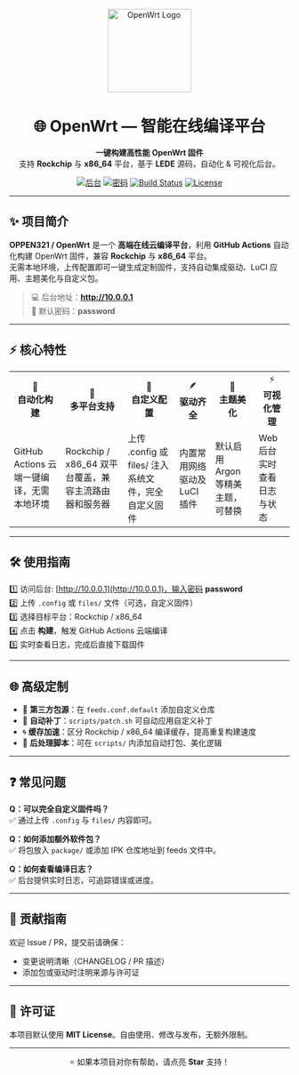 <p align="center">
  <img src="https://openwrt.org/_detail/media/openwrt-logo.svg" width="150" alt="OpenWrt Logo">
</p>

<h1 align="center">🌐  OpenWrt — 智能在线编译平台</h1>

<p align="center">
  <strong>一键构建高性能 OpenWrt 固件</strong><br>
  支持 <b>Rockchip</b> 与 <b>x86_64</b> 平台，基于 <b>LEDE</b> 源码，自动化 & 可视化后台。
</p>

<p align="center">
  <a href="http://10.0.0.1"><img src="https://img.shields.io/badge/后台-10.0.0.1-blue.svg" alt="后台"></a>
  <a href="#"><img src="https://img.shields.io/badge/密码-password-red.svg" alt="密码"></a>
  <a href="https://github.com/OPPEN321/OpenWrt/actions/workflows/build.yml"><img src="https://github.com/oppen321/OpenWrt/workflows/Build/badge.svg" alt="Build Status"></a>
  <a href="#"><img src="https://img.shields.io/badge/License-MIT-green.svg" alt="License"></a>
</p>

---

## ✨ 项目简介

**OPPEN321 / OpenWrt** 是一个 **高端在线云编译平台**，利用 **GitHub Actions** 自动化构建 OpenWrt 固件，兼容 **Rockchip** 与 **x86_64** 平台。  
无需本地环境，上传配置即可一键生成定制固件，支持自动集成驱动、LuCI 应用、主题美化与自定义包。

> 💻 后台地址：<b>http://10.0.0.1</b>  
> 🔑 默认密码：<b>password</b>

---

## ⚡ 核心特性

<table>
<tr>
<td align="center">🚀<br><b>自动化构建</b></td>
<td align="center">🧩<br><b>多平台支持</b></td>
<td align="center">🧱<br><b>自定义配置</b></td>
<td align="center">🪶<br><b>驱动齐全</b></td>
<td align="center">💎<br><b>主题美化</b></td>
<td align="center">⚡<br><b>可视化管理</b></td>
</tr>
<tr>
<td>GitHub Actions 云端一键编译，无需本地环境</td>
<td>Rockchip / x86_64 双平台覆盖，兼容主流路由器和服务器</td>
<td>上传 .config 或 files/ 注入系统文件，完全自定义固件</td>
<td>内置常用网络驱动及 LuCI 插件</td>
<td>默认启用 Argon 等精美主题，可替换</td>
<td>Web 后台实时查看日志与状态</td>
</tr>
</table>

---

## 🛠 使用指南

1️⃣ 访问后台: [http://10.0.0.1](http://10.0.0.1)，输入密码 <b>password</b>  
2️⃣ 上传 `.config` 或 `files/` 文件（可选，自定义固件）  
3️⃣ 选择目标平台：Rockchip / x86_64  
4️⃣ 点击 **构建**，触发 GitHub Actions 云端编译  
5️⃣ 实时查看日志，完成后直接下载固件  

---

## 🌐 高级定制

- 🧰 **第三方包源**：在 `feeds.conf.default` 添加自定义仓库  
- 🧩 **自动补丁**：`scripts/patch.sh` 可自动应用自定义补丁  
- 🌀 **缓存加速**：区分 Rockchip / x86_64 编译缓存，提高重复构建速度  
- 🧬 **后处理脚本**：可在 `scripts/` 内添加自动打包、美化逻辑  

---

## ❓ 常见问题

**Q：可以完全自定义固件吗？**  
✅ 通过上传 `.config` 与 `files/` 内容即可。  

**Q：如何添加额外软件包？**  
✅ 将包放入 `package/` 或添加 IPK 仓库地址到 feeds 文件中。  

**Q：如何查看编译日志？**  
✅ 后台提供实时日志，可追踪错误或进度。  

---

## 🤝 贡献指南

欢迎 Issue / PR，提交前请确保：  
- 变更说明清晰（CHANGELOG / PR 描述）  
- 添加包或驱动时注明来源与许可证  

---

## 📜 许可证

本项目默认使用 **MIT License**。自由使用、修改与发布，无额外限制。  

---

<p align="center">
⭐ 如果本项目对你有帮助，请点亮 <b>Star</b> 支持！
</p>

